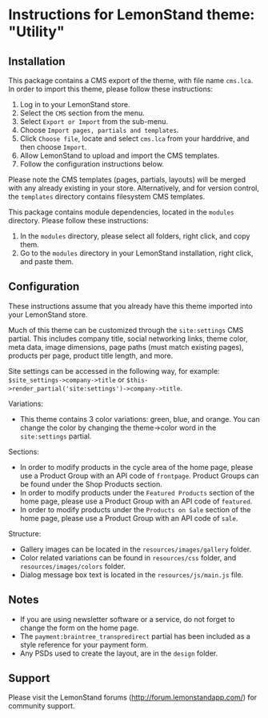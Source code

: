 Instructions for LemonStand theme: "Utility"
===================================================================================================


Installation
---------------------------------------------------------------------------------------------------

This package contains a CMS export of the theme, with file name `cms.lca`. In order to import this 
theme, please follow these instructions:  
1. Log in to your LemonStand store.  
2. Select the `CMS` section from the menu.  
3. Select `Export or Import` from the sub-menu.  
4. Choose `Import pages, partials and templates`.  
5. Click `Choose file`, locate and select `cms.lca` from your harddrive, and then choose `Import`.  
6. Allow LemonStand to upload and import the CMS templates.  
7. Follow the configuration instructions below.  

Please note the CMS templates (pages, partials, layouts) will be merged with any already existing 
in your store. Alternatively, and for version control, the `templates` directory contains filesystem CMS templates.

This package contains module dependencies, located in the `modules` directory. Please follow these instructions:  
1. In the `modules` directory, please select all folders, right click, and copy them.  
2. Go to the `modules` directory in your LemonStand installation, right click, and paste them.  

Configuration
---------------------------------------------------------------------------------------------------

These instructions assume that you already have this theme imported into your LemonStand store.

Much of this theme can be customized through the `site:settings` CMS partial. This includes company 
title, social networking links, theme color, meta data, image dimensions, page paths (must match 
existing pages), products per page, product title length, and more.

Site settings can be accessed in the following way, for example: `$site_settings->company->title` or 
`$this->render_partial('site:settings')->company->title`.


Variations:

- This theme contains 3 color variations: green, blue, and orange. You can change the color by 
changing the theme->color word in the `site:settings` partial.


Sections:

- In order to modify products in the cycle area of the home page, please use a Product Group with 
an API code of `frontpage`. Product Groups can be found under the Shop Products section.
- In order to modify products under the `Featured Products` section of the home page, please use a 
Product Group with an API code of `featured`.
- In order to modify products under the `Products on Sale` section of the home page, please use a 
Product Group with an API code of `sale`.


Structure:

- Gallery images can be located in the `resources/images/gallery` folder.
- Color related variations can be found in `resources/css` folder, and `resources/images/colors` 
folder.
- Dialog message box text is located in the `resources/js/main.js` file.


Notes
---------------------------------------------------------------------------------------------------

- If you are using newsletter software or a service, do not forget to change the form on the home 
page.
- The `payment:braintree_transpredirect` partial has been included as a style reference for your 
payment form.
- Any PSDs used to create the layout, are in the `design` folder.  


Support
---------------------------------------------------------------------------------------------------

Please visit the LemonStand forums (http://forum.lemonstandapp.com/) for community support.

